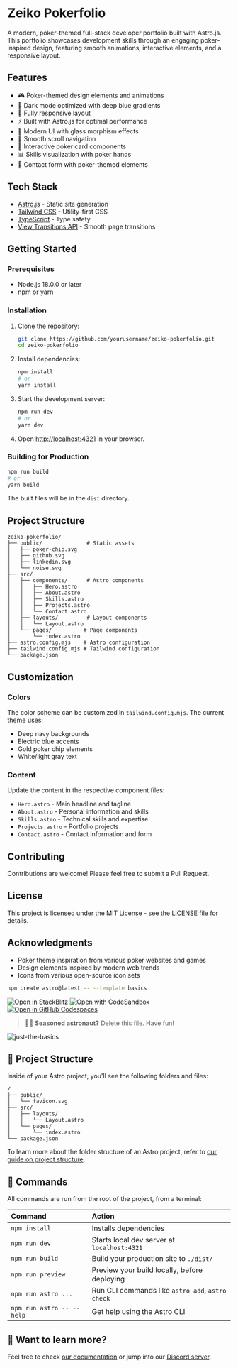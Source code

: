 # Zeiko Pokerfolio

A modern, poker-themed full-stack developer portfolio built with Astro.js. This portfolio showcases development skills through an engaging poker-inspired design, featuring smooth animations, interactive elements, and a responsive layout.

## Features

- 🎮 Poker-themed design elements and animations
- 🌙 Dark mode optimized with deep blue gradients
- 📱 Fully responsive layout
- ⚡ Built with Astro.js for optimal performance
- 🎨 Modern UI with glass morphism effects
- 🎯 Smooth scroll navigation
- 🎴 Interactive poker card components
- 📊 Skills visualization with poker hands
- 📝 Contact form with poker-themed elements

## Tech Stack

- [Astro.js](https://astro.build) - Static site generation
- [Tailwind CSS](https://tailwindcss.com) - Utility-first CSS
- [TypeScript](https://www.typescriptlang.org) - Type safety
- [View Transitions API](https://developer.mozilla.org/en-US/docs/Web/API/View_Transitions_API) - Smooth page transitions

## Getting Started

### Prerequisites

- Node.js 18.0.0 or later
- npm or yarn

### Installation

1. Clone the repository:
   ```bash
   git clone https://github.com/yourusername/zeiko-pokerfolio.git
   cd zeiko-pokerfolio
   ```

2. Install dependencies:
   ```bash
   npm install
   # or
   yarn install
   ```

3. Start the development server:
   ```bash
   npm run dev
   # or
   yarn dev
   ```

4. Open [http://localhost:4321](http://localhost:4321) in your browser.

### Building for Production

```bash
npm run build
# or
yarn build
```

The built files will be in the `dist` directory.

## Project Structure

```
zeiko-pokerfolio/
├── public/              # Static assets
│   ├── poker-chip.svg
│   ├── github.svg
│   ├── linkedin.svg
│   └── noise.svg
├── src/
│   ├── components/      # Astro components
│   │   ├── Hero.astro
│   │   ├── About.astro
│   │   ├── Skills.astro
│   │   ├── Projects.astro
│   │   └── Contact.astro
│   ├── layouts/         # Layout components
│   │   └── Layout.astro
│   └── pages/          # Page components
│       └── index.astro
├── astro.config.mjs    # Astro configuration
├── tailwind.config.mjs # Tailwind configuration
└── package.json
```

## Customization

### Colors

The color scheme can be customized in `tailwind.config.mjs`. The current theme uses:

- Deep navy backgrounds
- Electric blue accents
- Gold poker chip elements
- White/light gray text

### Content

Update the content in the respective component files:

- `Hero.astro` - Main headline and tagline
- `About.astro` - Personal information and skills
- `Skills.astro` - Technical skills and expertise
- `Projects.astro` - Portfolio projects
- `Contact.astro` - Contact information and form

## Contributing

Contributions are welcome! Please feel free to submit a Pull Request.

## License

This project is licensed under the MIT License - see the [LICENSE](LICENSE) file for details.

## Acknowledgments

- Poker theme inspiration from various poker websites and games
- Design elements inspired by modern web trends
- Icons from various open-source icon sets

```sh
npm create astro@latest -- --template basics
```

[![Open in StackBlitz](https://developer.stackblitz.com/img/open_in_stackblitz.svg)](https://stackblitz.com/github/withastro/astro/tree/latest/examples/basics)
[![Open with CodeSandbox](https://assets.codesandbox.io/github/button-edit-lime.svg)](https://codesandbox.io/p/sandbox/github/withastro/astro/tree/latest/examples/basics)
[![Open in GitHub Codespaces](https://github.com/codespaces/badge.svg)](https://codespaces.new/withastro/astro?devcontainer_path=.devcontainer/basics/devcontainer.json)

> 🧑‍🚀 **Seasoned astronaut?** Delete this file. Have fun!

![just-the-basics](https://github.com/withastro/astro/assets/2244813/a0a5533c-a856-4198-8470-2d67b1d7c554)

## 🚀 Project Structure

Inside of your Astro project, you'll see the following folders and files:

```text
/
├── public/
│   └── favicon.svg
├── src/
│   ├── layouts/
│   │   └── Layout.astro
│   └── pages/
│       └── index.astro
└── package.json
```

To learn more about the folder structure of an Astro project, refer to [our guide on project structure](https://docs.astro.build/en/basics/project-structure/).

## 🧞 Commands

All commands are run from the root of the project, from a terminal:

| Command                   | Action                                           |
| :------------------------ | :----------------------------------------------- |
| `npm install`             | Installs dependencies                            |
| `npm run dev`             | Starts local dev server at `localhost:4321`      |
| `npm run build`           | Build your production site to `./dist/`          |
| `npm run preview`         | Preview your build locally, before deploying     |
| `npm run astro ...`       | Run CLI commands like `astro add`, `astro check` |
| `npm run astro -- --help` | Get help using the Astro CLI                     |

## 👀 Want to learn more?

Feel free to check [our documentation](https://docs.astro.build) or jump into our [Discord server](https://astro.build/chat).
